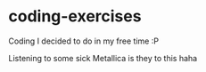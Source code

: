 # coding-exercises
Coding I decided to do in my free time :P


Listening to some sick Metallica is they to this haha
